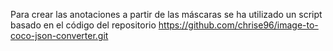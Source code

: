 



Para crear las anotaciones a partir de las máscaras se ha utilizado un script basado en el código del repositorio https://github.com/chrise96/image-to-coco-json-converter.git

